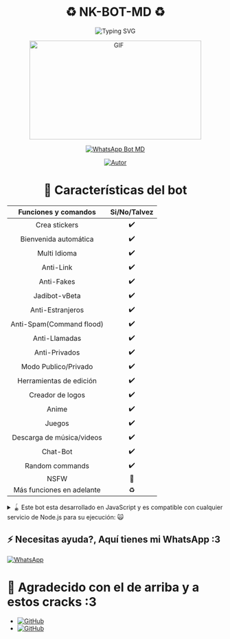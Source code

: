 <div align="center">
  <h1>♻️ NK-BOT-MD ♻️</h1>
    <p>
        <img src="https://readme-typing-svg.demolab.com?font=Fira+Code&pause=1000&color=00CB22&width=435&lines=Simple+WhatsApp+Bot+Multidevice+nwn;Gracias+por+usar+este+bot+my+king+%3A3;%5B+How+sexy+are+you+7w7r+%5D_" alt="Typing SVG">
          </p>
            <p>
                <img src="https://c.tenor.com/D2H0hPltOdYAAAAM/golden-boy-fake-keyboard-programing-coding-paper-book.gif" alt="GIF" width="400" height="230">
                  </p>
                    <p>
                        <a href="https://tinyurl.com/Script-NK-BOT"><img title="WhatsApp-Bot-MD" src="https://img.shields.io/badge/-WHATSAPP--BOT--MD-green?colorA=%23ff0000&colorB=%23017e40&style=for-the-badge" alt="WhatsApp Bot MD" /></a>
                          </p>
                            <p>
                                <a href="https://tinyurl.com/Neo-Kosmo"><img title="Autor" src="https://img.shields.io/badge/Autor-@NeKosmic-orange?style=for-the-badge&logo=github" alt="Autor" /></a>
                                  </p>
                                  </div>

<center>

# 📖 Características del bot 

|  Funciones y comandos  |  Si/No/Talvez  |
| :--------------------: | :---: |
|    Crea stickers       |  ✔️   |
| Bienvenida automática|✔️|
| Multi Idioma|✔️|
| Anti-Link|✔️|
| Anti-Fakes|✔️|
| Jadibot-vBeta|✔️|
| Anti-Estranjeros|✔️|
| Anti-Spam(Command flood)|✔️|
| Anti-Llamadas|✔️|
| Anti-Privados|✔️|
| Modo Publico/Privado|✔️|
| Herramientas de edición|✔️|
| Creador de logos|✔️|
| Anime|✔️|
| Juegos|✔️|
| Descarga de música/videos|✔️|
| Chat-Bot|✔️|
| Random commands|✔️|
| NSFW|🔞|
| Más funciones en adelante|♻️|

</center>

<details>
<summary>🪀 Este bot esta desarrollado en JavaScript y es compatible con cualquier servicio de Node.js para su ejecución: 
🙀</summary>

- Android/iPhone
- PC/RDP/VPS
- Host/Virtual machines 

</details>

## ⚡ Necesitas ayuda?, Aquí tienes mi WhatsApp :3

[![WhatsApp](https://img.shields.io/badge/WhatsApp-25D366?style=for-the-badge&logo=whatsapp&logoColor=white)](https://wa.me/51991378809)


# 🗿 Agradecido con el de arriba y a estos cracks :3

* <a href="https://github.com/adiwajshing/"><img alt="GitHub" src="https://img.shields.io/badge/adiwajshing/Baileys%20-%23121011.svg?&style=for-the-badge&logo=github&logoColor=white">
* <a href="https://github.com/BochilGaming"><img alt="GitHub" src="https://img.shields.io/badge/BochilGaming%20-%23121011.svg?&style=for-the-badge&logo=github&logoColor=white">
</p>
